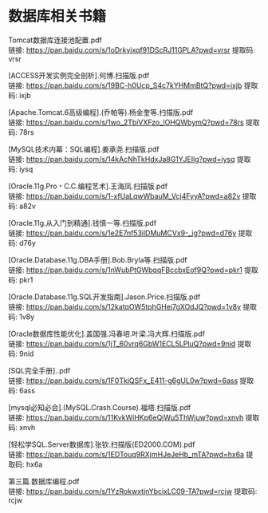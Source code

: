 # 数据库相关书籍

Tomcat数据库连接池配置.pdf  
链接: https://pan.baidu.com/s/1oDrkyjxqf91DScRJ11GPLA?pwd=vrsr 提取码: vrsr

[ACCESS开发实例完全剖析].何博.扫描版.pdf  
链接: https://pan.baidu.com/s/19BC-h0Ucp_S4c7kYHMmBtQ?pwd=ixjb 提取码: ixjb

[Apache.Tomcat.6高级编程].(乔帕等).杨金奎等.扫描版.pdf  
链接: https://pan.baidu.com/s/1wo_2TbiVXFzo_lOHQWbymQ?pwd=78rs 提取码: 78rs

[MySQL技术内幕：SQL编程].姜承尧.扫描版.pdf  
链接: https://pan.baidu.com/s/14kAcNhTkHdxJa8G1YJEIlg?pwd=iysq 提取码: iysq

[Oracle.11g.Pro﹡C.C.编程艺术].王海凤.扫描版.pdf  
链接: https://pan.baidu.com/s/1-xfUaLqwWbauM_Vcj4FyyA?pwd=a82v 提取码: a82v

[Oracle.11g.从入门到精通].钱慎一等.扫描版.pdf  
链接: https://pan.baidu.com/s/1e2E7nf53ilDMuMCVx9-_ig?pwd=d76y 提取码: d76y

[Oracle.Database.11g.DBA手册].Bob.Bryla等.扫描版.pdf  
链接: https://pan.baidu.com/s/1nWubPtGWbqqFBccbxEof9Q?pwd=pkr1 提取码: pkr1

[Oracle.Database.11g.SQL开发指南].Jason.Price.扫描版.pdf  
链接: https://pan.baidu.com/s/12katqOW5tphGHei7gXOdJQ?pwd=1v8y 提取码: 1v8y

[Oracle数据库性能优化].盖国强.冯春培.叶梁.冯大辉.扫描版.pdf  
链接: https://pan.baidu.com/s/1jT_60vrq6GbW1ECL5LPluQ?pwd=9nid 提取码: 9nid

[SQL完全手册]..pdf  
链接: https://pan.baidu.com/s/1F0TkiQSFx_E411-g6gUL0w?pwd=6ass 提取码: 6ass

[mysql必知必会].(MySQL.Crash.Course).福塔.扫描版.pdf  
链接: https://pan.baidu.com/s/11KvkWiHKp6eQjWu5ThWjuw?pwd=xnvh 提取码: xnvh

[轻松学SQL.Server数据库].张钦.扫描版(ED2000.COM).pdf  
链接: https://pan.baidu.com/s/1EDTouq9RXjmHJeJeHb_mTA?pwd=hx6a 提取码: hx6a

第三篇.数据库编程.pdf  
链接: https://pan.baidu.com/s/1YzRokwxtjnYbcixLC09-TA?pwd=rcjw 提取码: rcjw